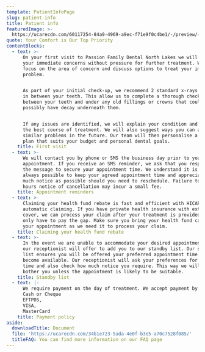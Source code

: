 ```yaml
---
template: PatientInfoPage
slug: patient-info
title: Patient info
featuredImage: >-
  https://ucarecdn.com/60117254-84a9-4969-a9ec-f71e9f0c4be1/-/preview/-/enhance/50/
quote: Your Comfort is Our Top Priority
contentBlocks:
  - text: >-
      On your first visit to Passion Family Dental North Lakes we will address
      your immediate concerns without pressure for further treatment. We will
      focus on the area of concern and discuss options to treat your immediate
      problem.


      As part of your initial check-up, we recommend 2 standard x-rays to check
      in between your teeth. This allow us to complete a thorough check in
      between your teeth and under any old fillings or crowns that could
      possibly have decay underneath them.


      If any issues are identified, we will explain your condition and advise
      the best course of treatment. We will also suggest ways you can avoid
      similar problems in the future. Our team will then personalise a treatment
      plan that suits your budget and personal dental goals.
    title: First visit
  - text: >-
      We will contact you by phone or SMS the business day prior to your
      appointment. If you receive an SMS reminder, we ask that you respond to
      the message to secure your appointment time. We understand it is not
      always possible to keep your agreed appointment time and appreciate as
      much notice as possible should you need to reschedule. Failure to give 24
      hours notice of cancellation may incur a small fee.
    title: Appointment reminders
  - text: >-
      Claiming your health fund rebate is fast and efficient with HICAPS
      automatic claiming. If you have private health insurance with extras
      cover, we can process your claim after your treatment is provided and you
      only have to pay the gap. Make sure you bring your health fund card to
      your appointment as we need it to process your claim.
    title: Claiming your health fund rebate
  - text: >-
      In the event we are unable to accommodate your desired appointment time,
      our receptionist will offer to add you to our standby list. Our standby
      list ensures you will be offered your preferred appointment time should it
      become available. Our receptionist will ask your preferences for day and
      time and also check how much notice you require. This way we will not
      bother you unless the appointment is likely to be suitable.
    title: Standby list
  - text: |-
      We require payment on the day of treatment. We accept payment by:
      Cash or Cheque
      EFTPOS,
      VISA,
      MasterCard
    title: Payment policy
aside:
  downloadTitle: Document
  file: 'https://ucarecdn.com/34b1e723-5ada-4e0f-b3e5-a70c7528f085/'
  titleFAQ: You can find more information on our FAQ page
---
```


